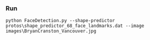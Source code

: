 ### Run

```python FaceDetection.py --shape-predictor protos\shape_predictor_68_face_landmarks.dat --image images\BryanCranston_Vancouver.jpg```